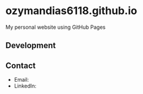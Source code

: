 # ozymandias6118.github.io
My personal website using GitHub Pages
## Development
## Contact
- Email:
- LinkedIn: 
